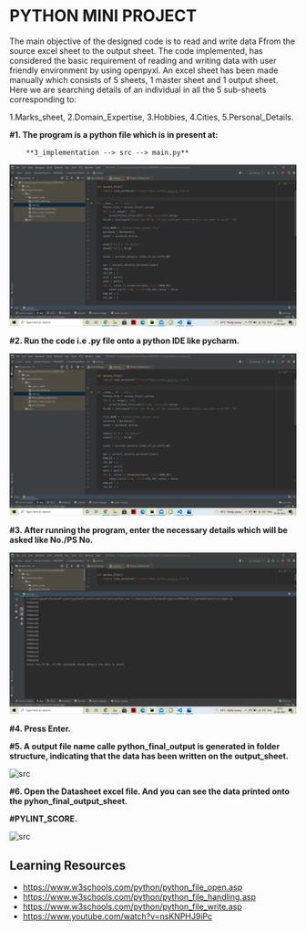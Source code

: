 # PYTHON MINI PROJECT

The main objective of the designed code is to read and write data Ffrom the source excel sheet to the output sheet. The code implemented, has considered the basic requirement of reading and writing data with user friendly environment by using openpyxl. 
An excel sheet has been made manually which consists of 5 sheets, 1 master sheet and 1 output sheet. Here we are searching details of an individual in all the 5 sub-sheets corresponding to:

1.Marks_sheet, 
2.Domain_Expertise, 
3.Hobbies, 
4.Cities, 
5.Personal_Details.

**#1. The program is a python file which is in present at:**

        **3_implementation --> src --> main.py**
![src](https://github.com/pavanyadav007/Data_Extracting/blob/master/output_photos/1_ide_de.png)

**#2. Run the code i.e .py file onto a python IDE like pycharm.**

![src](https://github.com/pavanyadav007/Data_Extracting/blob/master/output_photos/1_ide_de.png)

**#3. After running the program, enter the necessary details which will be asked like  No./PS No.**

![src](https://github.com/pavanyadav007/Data_Extracting/blob/master/output_photos/2_list_ps.png)


**#4. Press Enter.**

**#5. A output file name calle python_final_output is generated in folder structure, indicating that the data has been written on the output_sheet.**

![src](https://github.com/99004494-pavanyadav/99004494/blob/main/output_photos/4_output_file%20generated.png)

**#6. Open the Datasheet excel file. And you can see the data printed onto the pyhon_final_output_sheet.**

**#PYLINT_SCORE.**

![src](https://github.com/99004494-pavanyadav/99004494/blob/main/output_photos/pylint_score_.png)

## Learning Resources 
* https://www.w3schools.com/python/python_file_open.asp
* https://www.w3schools.com/python/python_file_handling.asp
* https://www.w3schools.com/python/python_file_write.asp
* https://www.youtube.com/watch?v=nsKNPHJ9iPc
